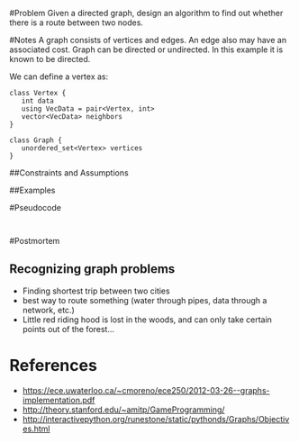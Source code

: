 #Problem
Given a directed graph, design an algorithm to find out whether there is a route between two nodes.

#Notes
A graph consists of vertices and edges. An edge also may have an associated cost.
Graph can be directed or undirected. In this example it is known to be directed.

We can define a vertex as:
```
class Vertex {
   int data
   using VecData = pair<Vertex, int>
   vector<VecData> neighbors
}

class Graph {
   unordered_set<Vertex> vertices
}

```
##Constraints and Assumptions

##Examples

#Pseudocode
```


```
#Postmortem

## Recognizing graph problems
* Finding shortest trip between two cities
* best way to route something (water through pipes, data through a network, etc.)
* Little red riding hood is lost in the woods, and can only take certain points out of the forest...

# References
* https://ece.uwaterloo.ca/~cmoreno/ece250/2012-03-26--graphs-implementation.pdf
* http://theory.stanford.edu/~amitp/GameProgramming/
* http://interactivepython.org/runestone/static/pythonds/Graphs/Objectives.html
